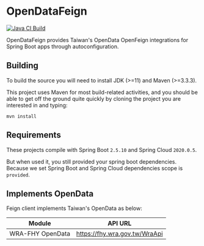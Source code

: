 # OpenDataFeign
[![Java CI Build](https://github.com/Vipcube/OpenDataFeign/actions/workflows/maven.yml/badge.svg)](https://github.com/Vipcube/OpenDataFeign/actions/workflows/maven.yml)

OpenDataFeign provides Taiwan's OpenData OpenFeign integrations for Spring Boot apps through autoconfiguration.

## Building

To build the source you will need to install JDK (>=11) and Maven (>=3.3.3).

This project uses Maven for most build-related activities, and you should be able to get off the ground quite quickly by cloning the project you are interested in and typing:

```shell
mvn install
```

## Requirements

These projects compile with Spring Boot `2.5.10` and Spring Cloud `2020.0.5`.

But when used it, you still provided your spring boot dependencies. Because we set Spring Boot and Spring Cloud dependencies scope is `provided`.

## Implements OpenData

Feign client implements Taiwan's OpenData as below:

| Module         | API URL |
|:--------------:|:-----:|
| WRA-FHY OpenData | https://fhy.wra.gov.tw/WraApi |
